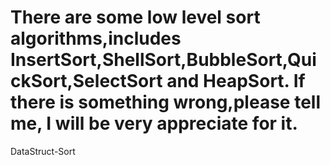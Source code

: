There are some  low level sort algorithms,includes InsertSort,ShellSort,BubbleSort,QuickSort,SelectSort and HeapSort.
If there is something wrong,please tell me, I will be very appreciate for it.
==== 

DataStruct-Sort
